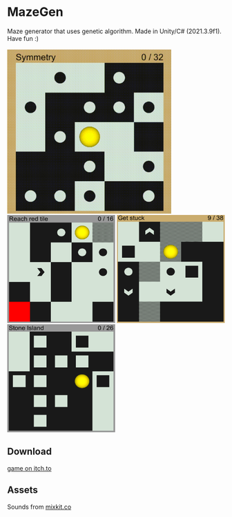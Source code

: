 <h1>MazeGen</h1>
Maze generator that uses genetic algorithm. Made in Unity/C# (2021.3.9f1). 
<br>
Have fun :)
<br>
<br>

<div class="inline-block">
 <img src="screenshots/mazegen.gif"   alt="visual animation of game" width="380" height="380">
 <br>
 <img src="screenshots/MazeGen_0.png" alt="screenshot of game" width="250" height="250"> 
 <img src="screenshots/MazeGen_3.png" alt="screenshot of game" width="250" height="250"> 
 <img src="screenshots/MazeGen_2.png" alt="screenshot of game" width="250" height="250"> 
<div>


<h2> Download</h2>
<a href="https://olijo.itch.io/mazegen">game on itch.to</a>

<h2> Assets</h2>
Sounds from <a href="https://mixkit.co">mixkit.co</a>